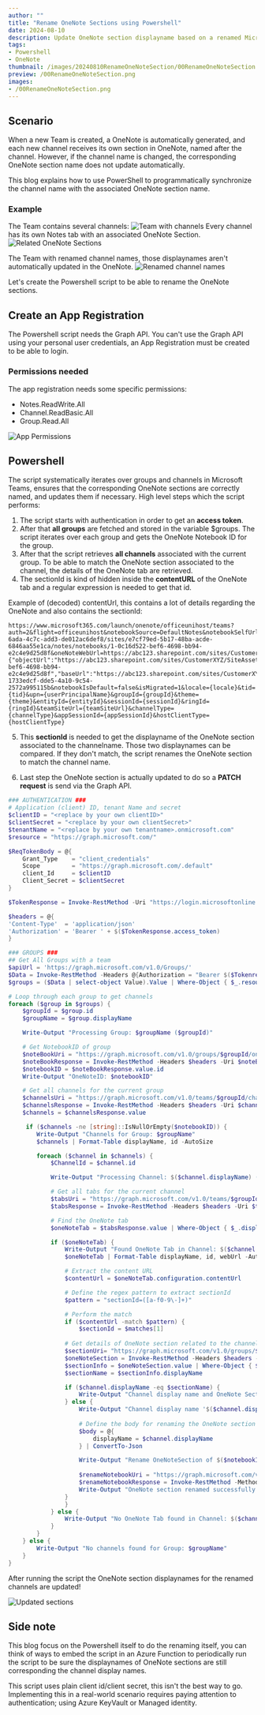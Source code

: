 ```yaml
---
author: ""
title: "Rename OneNote Sections using Powershell"
date: 2024-08-10
description: Update OneNote section displayname based on a renamed Microsoft Teams Channel
tags:
- Powershell
- OneNote
thumbnail: /images/20240810RenameOneNoteSection/00RenameOneNoteSection.png
preview: /00RenameOneNoteSection.png
images: 
- /00RenameOneNoteSection.png
---
```



## Scenario
When a new Team is created, a OneNote is automatically generated, and each new channel receives its own section in OneNote, named after the channel. However, if the channel name is changed, the corresponding OneNote section name does not update automatically.

This blog explains how to use PowerShell to programmatically synchronize the channel name with the associated OneNote section name.

### Example
The Team contains several channels:
![Team with channels](/images/20240810RenameOneNoteSection/1-before.png)
Every channel has its own Notes tab with an associated OneNote Section. 
![Related OneNote Sections](/images/20240810RenameOneNoteSection/1-beforeonenote.png)

The Team with renamed channel names, those displaynames aren't automatically updated in the OneNote.
![Renamed channel names](/images/20240810RenameOneNoteSection/2-renamedchannels.png)

Let's create the Powershell script to be able to rename the OneNote sections.

## Create an App Registration
The Powershell script needs the Graph API. You can't use the Graph API using your personal user credentials, an App Registration must be created to be able to login.

### Permissions needed
The app registration needs some specific permissions: 
* Notes.ReadWrite.All
* Channel.ReadBasic.All
* Group.Read.All

![App Permissions](/images/20240810RenameOneNoteSection/3-apppermissions.png)


## Powershell

The script systematically iterates over groups and channels in Microsoft Teams, ensures that the corresponding OneNote sections are correctly named, and updates them if necessary.
High level steps which the script performs:  
1. The script starts with authentication in order to get an **access token**. 
2. After that **all groups** are fetched and stored in the variable $groups.
The script iterates over each group and gets the OneNote Notebook ID for the group.
3. After that the script retrieves **all channels** associated with the current group. 
To be able to match the OneNote section associated to the channel, the details of the OneNote tab are retrieved. 
4. The sectionId is kind of hidden inside the **contentURL** of the OneNote tab and a regular expression is needed to get that id. 

Example of (decoded) contentUrl, this contains a lot of details regarding the OneNote and also contains the sectionId: 
```
https://www.microsoft365.com/launch/onenote/officeunihost/teams?auth=2&flight=officeunihost&notebookSource=DefaultNotes&notebookSelfUrl=https://www.onenote.com/api/v1.0/myOrganization/siteCollections/36f07f85-6ada-4c7c-add3-de012ac6def8/sites/e7cf79ed-5b17-48ba-acde-6846aa55e1ca/notes/notebooks/1-0c16d522-bef6-4698-bb94-e2c4e9d25d8f&oneNoteWebUrl=https://abc123.sharepoint.com/sites/CustomerXYZ/SiteAssets/Customer%20XYZ%20Notebook&notebookName=Notes&createdTeamType=Standard&oneNoteClientUrl=https://abc123.sharepoint.com/sites/CustomerXYZ/SiteAssets/Customer%20XYZ%20Notebook/General.one&subEntityId={"objectUrl":"https://abc123.sharepoint.com/sites/CustomerXYZ/SiteAssets/Customer%20XYZ%20Notebook","wd":"target(General.one/)","fileType":"one","fileId":"0c16d522-bef6-4698-bb94-e2c4e9d25d8f","baseUrl":"https://abc123.sharepoint.com/sites/CustomerXYZ"}&sectionId=1-1733edcf-dde5-4a10-9c54-2572a995115b&notebookIsDefault=false&isMigrated=1&locale={locale}&tid={tid}&upn={userPrincipalName}&groupId={groupId}&theme={theme}&entityId={entityId}&sessionId={sessionId}&ringId={ringId}&teamSiteUrl={teamSiteUrl}&channelType={channelType}&appSessionId={appSessionId}&hostClientType={hostClientType}
```

5. This **sectionId** is needed to get the displayname of the OneNote section associated to the channelname. Those two displaynames can be compared. If they don't match, the script renames the OneNote section to match the channel name.

6. Last step the OneNote section is actually updated to do so a **PATCH request** is send via the Graph API. 


```powershell
### AUTHENTICATION ###
# Application (client) ID, tenant Name and secret
$clientID = "<replace by your own clientID>"
$clientSecret = "<replace by your own clientSecret>"
$tenantName = "<replace by your own tenantname>.onmicrosoft.com"
$resource = "https://graph.microsoft.com/"

$ReqTokenBody = @{
    Grant_Type    = "client_credentials"
    Scope         = "https://graph.microsoft.com/.default"
    client_Id     = $clientID
    Client_Secret = $clientSecret
}

$TokenResponse = Invoke-RestMethod -Uri "https://login.microsoftonline.com/$TenantName/oauth2/v2.0/token" -Method POST -Body $ReqTokenBody

$headers = @{
'Content-Type'  = 'application/json'
'Authorization' = 'Bearer ' + $($TokenResponse.access_token)
}

### GROUPS ###
## Get All Groups with a team
$apiUrl = 'https://graph.microsoft.com/v1.0/Groups/'
$Data = Invoke-RestMethod -Headers @{Authorization = "Bearer $($Tokenresponse.access_token)"} -Uri $apiUrl -Method Get
$groups = ($Data | select-object Value).Value | Where-Object { $_.resourceProvisioningOptions -eq "Team" }

# Loop through each group to get channels
foreach ($group in $groups) {
    $groupId = $group.id
    $groupName = $group.displayName

    Write-Output "Processing Group: $groupName ($groupId)"

    # Get NotebookID of group
    $noteBookUri = "https://graph.microsoft.com/v1.0/groups/$groupId/onenote/notebooks"
    $noteBookResponse = Invoke-RestMethod -Headers $headers -Uri $noteBookUri -Method Get
    $notebookID = $noteBookResponse.value.id
    Write-Output "OneNoteID: $notebookID"

    # Get all channels for the current group
    $channelsUri = "https://graph.microsoft.com/v1.0/teams/$groupId/channels"
    $channelsResponse = Invoke-RestMethod -Headers $headers -Uri $channelsUri -Method Get
    $channels = $channelsResponse.value

     if ($channels -ne [string]::IsNullOrEmpty($notebookID)) {
        Write-Output "Channels for Group: $groupName"
        $channels | Format-Table displayName, id -AutoSize

        foreach ($channel in $channels) {
            $ChannelId = $channel.id

            Write-Output "Processing Channel: $($channel.displayName) ($ChannelId)"

            # Get all tabs for the current channel
            $tabsUri = "https://graph.microsoft.com/v1.0/teams/$groupId/channels/$ChannelId/tabs"
            $tabsResponse = Invoke-RestMethod -Headers $headers -Uri $tabsUri -Method Get

            # Find the OneNote tab
            $oneNoteTab = $tabsResponse.value | Where-Object { $_.displayName -eq "Notes" }

            if ($oneNoteTab) {
                Write-Output "Found OneNote Tab in Channel: $($channel.displayName)"
                $oneNoteTab | Format-Table displayName, id, webUrl -AutoSize

                # Extract the content URL
                $contentUrl = $oneNoteTab.configuration.contentUrl            

                # Define the regex pattern to extract sectionId
                $pattern = "sectionId=([a-f0-9\-]+)"

                # Perform the match
                if ($contentUrl -match $pattern) {
                    $sectionId = $matches[1]                
                
                # Get details of OneNote section related to the channel
                $sectionUri= "https://graph.microsoft.com/v1.0/groups/$groupId/onenote/notebooks/$notebookID/sections"
                $oneNoteSection = Invoke-RestMethod -Headers $headers -Uri $sectionUri -Method Get
                $sectionInfo = $oneNoteSection.value | Where-Object { $_.id -eq $sectionId }
                $sectionName = $sectionInfo.displayName                

                if ($channel.displayName -eq $sectionName) {
                    Write-Output "Channel display name and OneNote Section name are the same."
                } else {
                    Write-Output "Channel display name '$($channel.displayName)' and OneNote Section name '$($sectionName)' are not equal."              
                  
                    # Define the body for renaming the OneNote section
                    $body = @{
                        displayName = $channel.displayName
                    } | ConvertTo-Json

                    Write-Output "Rename OneNoteSection of $($notebookID) in: $($groupId) into $($channel.displayName)"                   
             
                    $renameNotebookUri = "https://graph.microsoft.com/v1.0/groups/$groupId/onenote/sections/$sectionId"
                    $renameNotebookResponse = Invoke-RestMethod -Method Patch -Uri $renameNotebookUri -Headers $headers -Body $body
                    Write-Output "OneNote section renamed successfully."
                }
                }
            } else {
                Write-Output "No OneNote Tab found in Channel: $($channel.displayName)"
            }
        }
    } else {
        Write-Output "No channels found for Group: $groupName"
    }
}
```

After running the script the OneNote section displaynames for the renamed channels are updated!

![Updated sections](/images/20240810RenameOneNoteSection/4-updatedsections.png)

## Side note
This blog focus on the Powershell itself to do the renaming itself, you can think of ways to embed the script in an Azure Function to periodically run the script to be sure the displaynames of OneNote sections are still corresponding the channel display names.

This script uses plain client id/client secret, this isn't the best way to go. Implementing this in a real-world scenario requires paying attention to authentication; using Azure KeyVault or Managed identity.